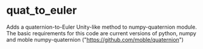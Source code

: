 # quat_to_euler
Adds a quaternion-to-Euler Unity-like method to numpy-quaternion module.
The basic requirements for this code are current versions of python, numpy and 
moble numpy-quaternion ("https://github.com/moble/quaternion")
